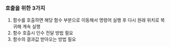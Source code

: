 ### 호출을 위한 3가지
1. 함수를 호출하면 해당 함수 부분으로 이동해서 명령어 실행 후 다시 원래 위치로 복귀해 계속 실행
2. 함수 호출시 인수 전달 방법 필요
3. 함수의 결과값 받아오는 방법 필요

### 
